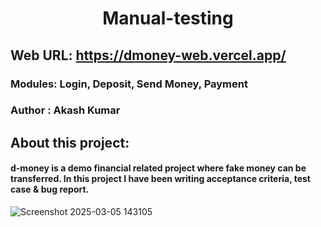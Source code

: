 ﻿# <div align=center> Manual-testing </div>

## Web URL: https://dmoney-web.vercel.app/

### Modules: Login, Deposit, Send Money, Payment

### Author : Akash Kumar

## About this project:

#### d-money is a demo financial related project where fake money can be transferred. In this project I have been writing acceptance criteria, test case & bug report.

![Screenshot 2025-03-05 143105](https://github.com/user-attachments/assets/34107927-834f-495e-a162-1e8fa9a93d5a)
